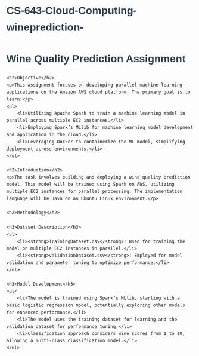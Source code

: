 # CS-643-Cloud-Computing-wineprediction-
<!DOCTYPE html>
<html lang="en">
<head>
    <meta charset="UTF-8">
    <meta name="viewport" content="width=device-width, initial-scale=1.0">
    <title>Wine Quality Prediction Assignment</title>
    <style>
        body {
            font-family: Arial, sans-serif;
            margin: 20px;
            line-height: 1.6;
        }
        h1, h2, h3 {
            color: #2c3e50;
        }
        ul {
            margin: 10px 0;
            padding-left: 20px;
        }
        li {
            margin-bottom: 10px;
        }
    </style>
</head>
<body>
    <h1>Wine Quality Prediction Assignment</h1>

    <h2>Objective</h2>
    <p>This assignment focuses on developing parallel machine learning applications on the Amazon AWS cloud platform. The primary goal is to learn:</p>
    <ul>
        <li>Utilizing Apache Spark to train a machine learning model in parallel across multiple EC2 instances.</li>
        <li>Employing Spark’s MLlib for machine learning model development and application in the cloud.</li>
        <li>Leveraging Docker to containerize the ML model, simplifying deployment across environments.</li>
    </ul>

    <h2>Introduction</h2>
    <p>The task involves building and deploying a wine quality prediction model. This model will be trained using Spark on AWS, utilizing multiple EC2 instances for parallel processing. The implementation language will be Java on an Ubuntu Linux environment.</p>

    <h2>Methodology</h2>

    <h3>Dataset Description</h3>
    <ul>
        <li><strong>TrainingDataset.csv</strong>: Used for training the model on multiple EC2 instances in parallel.</li>
        <li><strong>ValidationDataset.csv</strong>: Employed for model validation and parameter tuning to optimize performance.</li>
    </ul>

    <h3>Model Development</h3>
    <ul>
        <li>The model is trained using Spark’s MLlib, starting with a basic logistic regression model, potentially exploring other models for enhanced performance.</li>
        <li>The model uses the training dataset for learning and the validation dataset for performance tuning.</li>
        <li>Classification approach considers wine scores from 1 to 10, allowing a multi-class classification model.</li>
    </ul>
</body>
</html>
